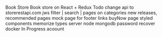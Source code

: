 Book Store
Book store on React + Redux
Todo
 change api to storerestapi.com
 jws
 filter | search | pages on categories
 new releases, recommended pages
 mock page for footer links
 buyNow page
 styled components
 memorize
 types
 server node
 mongodb
 password recover
 docker
In Progress
 acoount
